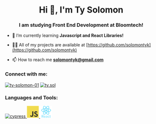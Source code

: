 <h1 align="center">Hi 👋, I'm Ty Solomon</h1>
<h3 align="center">I am studying Front End Development at Bloomtech! <Javascript, React, Etc></h3>


- 🌱 I’m currently learning **Javascript and React Libraries!**

- 👨‍💻 All of my projects are available at [https://github.com/solomontyk](https://github.com/solomontyk)

- 📫 How to reach me **solomontyk@gmail.com**

<h3 align="left">Connect with me:</h3>
<p align="left">
<a href="https://linkedin.com/in/ty-solomon-01" target="blank"><img align="center" src="https://raw.githubusercontent.com/rahuldkjain/github-profile-readme-generator/master/src/images/icons/Social/linked-in-alt.svg" alt="ty-solomon-01" height="30" width="40" /></a>
<a href="https://instagram.com/ty.sol" target="blank"><img align="center" src="https://raw.githubusercontent.com/rahuldkjain/github-profile-readme-generator/master/src/images/icons/Social/instagram.svg" alt="ty.sol" height="30" width="40" /></a>
</p>

<h3 align="left">Languages and Tools:</h3>
<p align="left"> <a href="https://www.cypress.io" target="_blank" rel="noreferrer"> <img src="https://raw.githubusercontent.com/simple-icons/simple-icons/6e46ec1fc23b60c8fd0d2f2ff46db82e16dbd75f/icons/cypress.svg" alt="cypress" width="40" height="40"/> </a> <a href="https://developer.mozilla.org/en-US/docs/Web/JavaScript" target="_blank" rel="noreferrer"> <img src="https://raw.githubusercontent.com/devicons/devicon/master/icons/javascript/javascript-original.svg" alt="javascript" width="40" height="40"/> </a> <a href="https://reactjs.org/" target="_blank" rel="noreferrer"> <img src="https://raw.githubusercontent.com/devicons/devicon/master/icons/react/react-original-wordmark.svg" alt="react" width="40" height="40"/> </a> </p>

